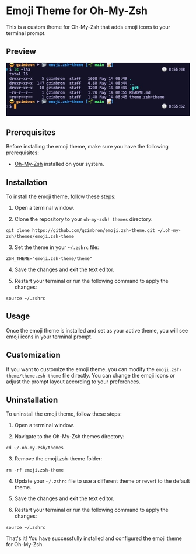 # Emoji Theme for Oh-My-Zsh

This is a custom theme for Oh-My-Zsh that adds emoji icons to your terminal prompt.

## Preview

![Emoji theme Preview](./screenshot.jpg)

## Prerequisites

Before installing the emoji theme, make sure you have the following prerequisites:

- [Oh-My-Zsh](https://ohmyz.sh/) installed on your system.

## Installation

To install the emoji theme, follow these steps:

1. Open a terminal window.

2. Clone the repository to your `oh-my-zsh! themes` directory:

```shell
git clone https://github.com/gzimbron/emoji.zsh-theme.git ~/.oh-my-zsh/themes/emoji.zsh-theme
```

3. Set the theme in your `~/.zshrc` file:

```shell
ZSH_THEME="emoji.zsh-theme/theme"
```

4. Save the changes and exit the text editor.

5. Restart your terminal or run the following command to apply the changes:

```shell
source ~/.zshrc
```

## Usage

Once the emoji theme is installed and set as your active theme, you will see emoji icons in your terminal
prompt.

## Customization

If you want to customize the emoji theme, you can modify the `emoji.zsh-theme/theme.zsh-theme` file directly. You can
change the emoji icons or adjust the prompt layout according to your preferences.

## Uninstallation

To uninstall the emoji theme, follow these steps:

1. Open a terminal window.

2. Navigate to the Oh-My-Zsh themes directory:

```shell
cd ~/.oh-my-zsh/themes
```

3. Remove the emoji.zsh-theme folder:

```shell
rm -rf emoji.zsh-theme
```

4. Update your `~/.zshrc` file to use a different theme or revert to the default theme.

5. Save the changes and exit the text editor.

6. Restart your terminal or run the following command to apply the changes:

```shell
source ~/.zshrc
```

That's it! You have successfully installed and configured the emoji theme for Oh-My-Zsh.
